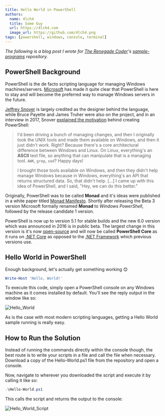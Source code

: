 ```yaml
---
title: Hello World in PowerShell
authors:
  name: 4lch4
  title: Some Guy
  url: https://4lch4.com
  image_url: https://github.com/4lch4.png
tags: [powershell, windows, console, terminal]
---
```


_The following is a blog post I wrote for [The Renegade Coder][8]'s [sample-programs][9] repository._

## PowerShell Background

PowerShell is the de facto scripting language for managing Windows machines/servers. [Microsoft][1] has made it quite clear that PowerShell is here to stay and will become the preferred way to manage Windows servers in the future.

[Jeffrey Snover][2] is largely credited as the designer behind the language, while Bruce Payette and James Truher were also on the project, and in an interview in 2017, Snover [explained the motivation][3] behind creating PowerShell:

> I'd been driving a bunch of managing changes, and then I originally took the UNIX tools and made them available on Windows, and then it just didn't work. Right? Because there's a core architectural difference between Windows and Linux. On Linux, everything's an **ASCII** text file, so anything that can manipulate that is a managing tool. `AWK`, `grep`, `sed`? Happy days!
>
> I brought those tools available on Windows, and then they didn't help manage Windows because in Windows, everything's an API that returns structured data. So, that didn't help. [...] I came up with this idea of PowerShell, and I said, "Hey, we can do this better."

Originally, PowerShell was to be called **Monad** and it's ideas were published in a white paper titled [Monad Manifesto][4]. Shortly after releasing the Beta 3 version Microsoft formally renamed **Monad** to _Windows PowerShell_, followed by the release candidate 1 version.

PowerShell is now up to version 5.1 for stable builds and the new 6.0 version which was announced in 2016 is in public beta. The largest change in this version is it's now [open-source][5] and will now be called **PowerShell Core** as it runs on [.NET Core][6] as opposed to the [.NET Framework][7] which previous versions use.

## Hello World in PowerShell

Enough background, let's actually get something working 😊

```powershell
Write-Host 'Hello, World!'
```

To execute this code, simply open a PowerShell console on any Windows machine as it comes installed by default. You'll see the reply output in the window like so:

![Hello_World](https://thepracticaldev.s3.amazonaws.com/i/icyxqdj2qcih4ybdza6c.png)

As is the case with most modern scripting languages, getting a Hello World sample running is really easy.

## How to Run the Solution

Instead of running the commands directly within the console though, the best route is to write your scripts in a file and call the file when necessary. Download a copy of the Hello-World.ps1 file from the repository and open a console.

Now, navigate to wherever you downloaded the script and execute it by calling it like so:

```powershell
.\Hello-World.ps1
```

This calls the script and returns the output to the console:

![Hello_World_Script](https://thepracticaldev.s3.amazonaws.com/i/7yzlsn708p253osdjfgn.png)

[1]: https://www.microsoft.com
[2]: https://en.wikipedia.org/wiki/Jeffrey_Snover
[3]: https://www.heavybit.com/library/podcasts/to-be-continuous/ep-37-the-man-behind-windows-powershell/
[4]: https://blogs.msdn.microsoft.com/powershell/2007/03/18/monad-manifesto-the-origin-of-windows-powershell/
[5]: https://arstechnica.com/information-technology/2016/08/powershell-is-microsofts-latest-open-source-release-coming-to-linux-os-x/
[6]: https://www.microsoft.com/net/download/windows
[7]: https://www.microsoft.com/net/learn/architecture
[8]: https://therenegadecoder.com/
[9]: https://github.com/jrg94/sample-programs

